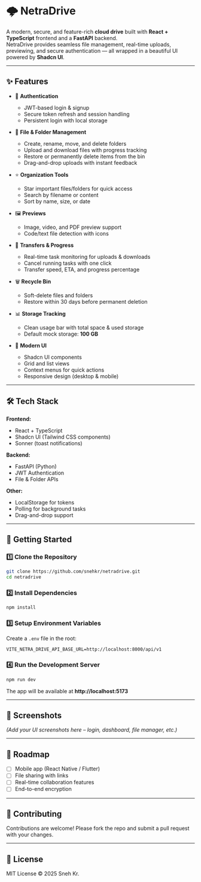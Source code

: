 # 🌩️ NetraDrive

A modern, secure, and feature-rich **cloud drive** built with **React + TypeScript** frontend and a **FastAPI** backend.  
NetraDrive provides seamless file management, real-time uploads, previewing, and secure authentication — all wrapped in a beautiful UI powered by **Shadcn UI**.

---

## ✨ Features

- 🔐 **Authentication**

  - JWT-based login & signup
  - Secure token refresh and session handling
  - Persistent login with local storage

- 📂 **File & Folder Management**

  - Create, rename, move, and delete folders
  - Upload and download files with progress tracking
  - Restore or permanently delete items from the bin
  - Drag-and-drop uploads with instant feedback

- ⭐ **Organization Tools**

  - Star important files/folders for quick access
  - Search by filename or content
  - Sort by name, size, or date

- 🖼️ **Previews**

  - Image, video, and PDF preview support
  - Code/text file detection with icons

- 🔄 **Transfers & Progress**

  - Real-time task monitoring for uploads & downloads
  - Cancel running tasks with one click
  - Transfer speed, ETA, and progress percentage

- 🗑️ **Recycle Bin**

  - Soft-delete files and folders
  - Restore within 30 days before permanent deletion

- 📊 **Storage Tracking**

  - Clean usage bar with total space & used storage
  - Default mock storage: **100 GB**

- 🎨 **Modern UI**
  - Shadcn UI components
  - Grid and list views
  - Context menus for quick actions
  - Responsive design (desktop & mobile)

---

## 🛠️ Tech Stack

**Frontend:**

- React + TypeScript
- Shadcn UI (Tailwind CSS components)
- Sonner (toast notifications)

**Backend:**

- FastAPI (Python)
- JWT Authentication
- File & Folder APIs

**Other:**

- LocalStorage for tokens
- Polling for background tasks
- Drag-and-drop support

---

## 🚀 Getting Started

### 1️⃣ Clone the Repository

```bash
git clone https://github.com/snehkr/netradrive.git
cd netradrive
```

### 2️⃣ Install Dependencies

```bash
npm install
```

### 3️⃣ Setup Environment Variables

Create a `.env` file in the root:

```env
VITE_NETRA_DRIVE_API_BASE_URL=http://localhost:8000/api/v1
```

### 4️⃣ Run the Development Server

```bash
npm run dev
```

The app will be available at **http://localhost:5173**

---

## 📸 Screenshots

_(Add your UI screenshots here – login, dashboard, file manager, etc.)_

---

## 🔮 Roadmap

- [ ] Mobile app (React Native / Flutter)
- [ ] File sharing with links
- [ ] Real-time collaboration features
- [ ] End-to-end encryption

---

## 🤝 Contributing

Contributions are welcome! Please fork the repo and submit a pull request with your changes.

---

## 📜 License

MIT License © 2025 Sneh Kr.

